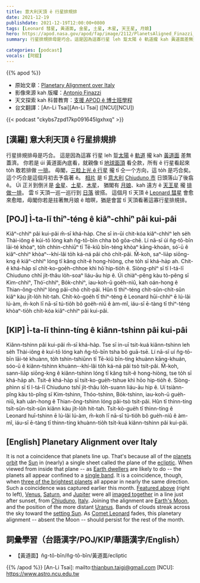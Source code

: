 ```yaml
---
title: 意大利天頂 ê 行星排規排
date: 2021-12-19
publishdate: 2021-12-19T12:00:00+0800
tags: [Leonard 彗星, 黃道面, 金星, 土星, 木星, 天王星, 月娘]
hero: https://apod.nasa.gov/apod/fap/image/2112/PlanetsAligned_Finazzi_1080.jpg
summary: 行星排規排毋是巧合。這是因為這寡行星 leh 踅太陽 ê 軌道攏 kah 黃道面差無蓋濟。你若是 úi 黃道面內底看，就親像 tī 地球面頂看仝款，所有 ê 行星看起來 to̍h 敢若排做一排。

categories: [podcast]
vocals: [阿錕]
---
```


{{% apod %}}

- 原始文章：[Planetary Alignment over Italy](https://apod.nasa.gov/apod/ap211219.html)
- 影像來源 kah 版權：[Antonio Finazzi](https://www.facebook.com/antonio.finazzi.5)
- 天文探索 kah 科普教育：[支援 APOD ê 博士班學程](https://asterisk.apod.com/viewtopic.php?f=28&t=41989)
- 台文翻譯：[An-Li Tsai][An-Li Tsai] ([NCU][NCU])

{{< podcast "ckybs7zpd17kp091645lgxhxq" >}}

## [漢羅] 意大利天頂 ê 行星排規排
行星排規排毋是巧合。
這是因為這寡 行星 leh 踅[太陽][Sun] ê [軌道][planets orbit] 攏 kah [黃道面][ecliptic] 差無蓋濟。
你若是 úi 黃道面內底看，就親像 tī [地球面頂][Earth dwellers] 看仝款，所有 ê 行星看起來 to̍h 敢若排做 [一排][single band]。
毋閣，[三粒上光 ê 行星][three of the brightest planets] 攏 tī 仝一个方向，這 to̍h 是巧合矣。
這个巧合是這個月初去予翕著 ê。
[相片][Featured above] 是 tī [意大利][Italy] [Chiuduno 市][Chiuduno] 日頭落山了後翕 ê。
Úi 正爿到倒爿是 [金星][Venus]、[土星][Saturn t]、[木星][Jupiter]，
猶閣有 [月娘][Earth's Moon]、kah 遠方 ê [天王星][Uranus] 攏 [排做一排][imaged together]。
雲 tī 天頂一巡一巡行到 [日落][setting Sun] 彼搭。
這個月 tī 天頂 ê [Leonard 彗星][Comet Leonard t] 會愈來愈暗，毋閣你若是拄著無月娘 ê 暗暝，猶是會當 tī 天頂看著這寡行星排規排。

## [POJ] Ì-ta-lī thiⁿ-téng ê kiâⁿ-chhiⁿ pâi kui-pâi
Kiâⁿ-chhiⁿ pâi kui-pâi m̄-sī khá-ha̍p.
Che sī in-ūi chit-kóa kiâⁿ-chhiⁿ leh se̍h Thài-iông ê kúi-tō lóng kah n̂g-tō-bīn chha bô gōa-chē.
Lí nā-sī úi n̂g-tō-bīn lāi-té khòaⁿ, to̍h chhin-chhiūⁿ tī Tē-kiû bīn-téng khòaⁿ kāng-khoán, só͘-ū ê kiâⁿ-chhiⁿ khòaⁿ--khí-lâi to̍h ká-ná pâi chò chi̍t-pâi.
M̄-koh, saⁿ-lia̍p siōng-kng ê kiâⁿ-chhiⁿ lóng tī kâng chi̍t-ê hong-hiòng, che to̍h sī khá-ha̍p ah.
Chit-ê khá-ha̍p sī chi̍t-ko-goe̍h-chhoe khì hō͘ hip-tio̍h ê.
Siòng-phìⁿ sī tī I-tá-lī Chiuduno chhī ji̍t-thâu lo̍h-soaⁿ liáu-āu hip ê.
Úi chiàⁿ-pêng kàu tò-pêng sī Kim-chhiⁿ, Thó͘-chhiⁿ, Bo̍k-chhiⁿ,
iau-koh-ū goe̍h-niû, kah oán-hong ê Thian-ông-chhiⁿ lóng pâi-chò chi̍t-pâi.
Hûn tī thiⁿ-téng chi̍t-sûn-chi̍t-sûn kiâⁿ kàu ji̍t-lo̍h hit-tah.
Chi̍t-kò-goe̍h tī thiⁿ-téng ê Leonard hūi-chhiⁿ ē lú-lâi lú-àm, m̄-koh lī nā-sī tú-tio̍h bô goe̍h-niû ê àm-mî, iáu-sī ē-tàng tī thiⁿ-téng khòaⁿ-tio̍h chi̍t-kóa kiâⁿ-chhiⁿ pâi kui-pâi.

## [KIP] Ì-ta-lī thinn-tíng ê kiânn-tshinn pâi kui-pâi
Kiânn-tshinn pâi kui-pâi m̄-sī khá-ha̍p.
Tse sī in-uī tsit-kuá kiânn-tshinn leh se̍h Thài-iông ê kuí-tō lóng kah n̂g-tō-bīn tsha bô guā-tsē.
Lí nā-sī uí n̂g-tō-bīn lāi-té khuànn, to̍h tshin-tshiūnn tī Tē-kiû bīn-tíng khuànn kāng-khuán, sóo-ū ê kiânn-tshinn khuànn--khí-lâi to̍h ká-ná pâi tsò tsi̍t-pâi.
M̄-koh, sann-lia̍p siōng-kng ê kiânn-tshinn lóng tī kâng tsi̍t-ê hong-hiòng, tse to̍h sī khá-ha̍p ah.
Tsit-ê khá-ha̍p sī tsi̍t-ko-gue̍h-tshue khì hōo hip-tio̍h ê.
Siòng-phìnn sī tī I-tá-lī Chiuduno tshī ji̍t-thâu lo̍h-suann liáu-āu hip ê.
Uí tsiànn-pîng kàu tò-pîng sī Kim-tshinn, Thóo-tshinn, Bo̍k-tshinn,
iau-koh-ū gue̍h-niû, kah uán-hong ê Thian-ông-tshinn lóng pâi-tsò tsi̍t-pâi.
Hûn tī thinn-tíng tsi̍t-sûn-tsi̍t-sûn kiânn kàu ji̍t-lo̍h hit-tah.
Tsi̍t-kò-gue̍h tī thinn-tíng ê Leonard huī-tshinn ē lú-lâi lú-àm, m̄-koh lī nā-sī tú-tio̍h bô gue̍h-niû ê àm-mî, iáu-sī ē-tàng tī thinn-tíng khuànn-tio̍h tsi̍t-kuá kiânn-tshinn pâi kui-pâi.

## [English] Planetary Alignment over Italy
It is not a coincidence that planets line up.
That's because all of the [planets orbit][planets orbit] the [Sun][Sun] in (nearly) a single sheet called the plane of the [ecliptic][ecliptic].
When viewed from inside that plane -- as [Earth dwellers][Earth dwellers] are likely to do -- the planets all appear confined to a [single band][single band].
It is a coincidence, though, when [three of the brightest planets][three of the brightest planets] all appear in nearly the same direction.
Such a coincidence was captured earlier this month.
[Featured above][Featured above] (right to left), [Venus][Venus], [Saturn][Saturn e], and [Jupiter][Jupiter] were all [imaged together][imaged together] in a line just after sunset, from [Chiuduno][Chiuduno], [Italy][Italy].
Joining the alignment are [Earth's Moon][Earth's Moon], and the position of the more distant [Uranus][Uranus].
Bands of clouds streak across the sky toward the [setting Sun][setting Sun].
As [Comet Leonard][Comet Leonard e] fades, this planetary alignment -- absent the Moon -- should persist for the rest of the month.

## 詞彙學習（台語漢字/POJ/KIP/華語漢字/English）
- 【黃道面】n̂g-tō-bīn/n̂g-tō-bīn/黃道面/ecliptic



{{% /apod %}}
[An-Li Tsai]: mailto:thianbun.taigi@gmail.com
[NCU]: https://www.astro.ncu.edu.tw

[planets orbit]::https://medium.com/starts-with-a-bang/ask-ethan-82-why-are-the-planets-all-in-the-same-plane-4470245c8743
[Sun]:https://apod.nasa.gov/apod/ap160731.html
[ecliptic]:https://en.wikipedia.org/wiki/Ecliptic#/media/File:Ecliptic_plane_side_view.gif
[Earth dwellers]:https://apod.nasa.gov/apod/ap170326.html
[single band]::https://en.wikipedia.org/wiki/Ecliptic
[three of the brightest planets]:https://earthsky.org/astronomy-essentials/visible-planets-tonight-mars-jupiter-venus-saturn-mercury/
[Featured above]:https://www.facebook.com/photo?fbid=2347172088751018
[Venus]:https://solarsystem.nasa.gov/planets/venus/in-depth/
[Saturn e]:https://apod.nasa.gov/apod/ap210919.html
[Saturn t]:https://apod.nasa.gov/apod/ap210919.html
[Jupiter]:https://apod.nasa.gov/apod/ap180226.html
[imaged together]:https://www.boredpanda.com/blog/wp-content/uploads/2017/11/5a1854f1c22e9-png__700.jpg
[Chiuduno]:https://youtu.be/mM9z5MV8im4
[Italy]:https://en.wikipedia.org/wiki/Italy
[Earth's Moon]:https://solarsystem.nasa.gov/moons/earths-moon/overview/
[Uranus]:https://solarsystem.nasa.gov/planets/uranus/in-depth/
[setting Sun]:https://apod.nasa.gov/apod/ap150512.html
[Comet Leonard e]:https://apod.nasa.gov/apod/ap211212.html
[Comet Leonard t]:https://apod.nasa.gov/apod/ap211212.html
